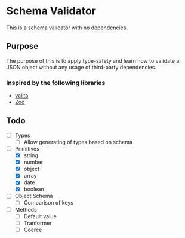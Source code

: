 # Schema Validator

This is a schema validator with no dependencies.

## Purpose

The purpose of this is to apply type-safety and learn how to validate a JSON object without any usage of third-party dependencies.

### Inspired by the following libraries
- [valita](https://github.com/badrap/valita)
- [Zod](https://github.com/colinhacks/zod)

## Todo
- [ ] Types
    - [ ] Allow generating of types based on schema 
- [ ] Primitives
    - [x] string
    - [x] number
    - [x] object
    - [x] array
    - [x] date
    - [x] boolean
- [ ] Object Schema
    - [ ] Comparison of keys
- [ ] Methods
    - [ ] Default value
    - [ ] Tranformer
    - [ ] Coerce
